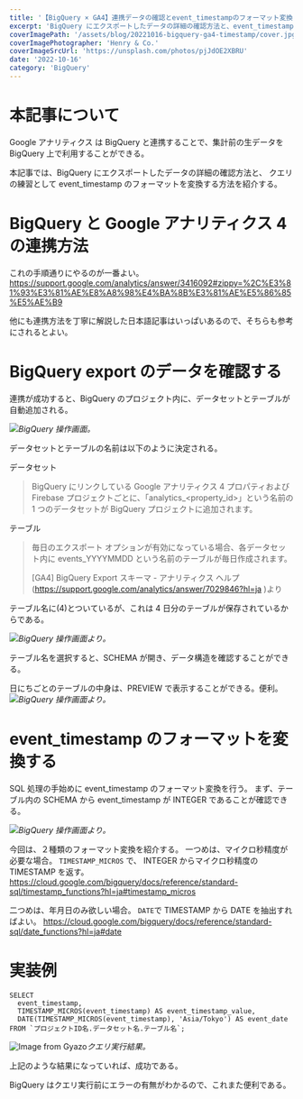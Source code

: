 ```yaml
---
title: '【BigQuery × GA4】連携データの確認とevent_timestampのフォーマット変換'
excerpt: 'BigQuery にエクスポートしたデータの詳細の確認方法と、event_timestamp のフォーマットを変換する方法を紹介する。'
coverImagePath: '/assets/blog/20221016-bigquery-ga4-timestamp/cover.jpg'
coverImagePhotographer: 'Henry & Co.'
coverImageSrcUrl: 'https://unsplash.com/photos/pjJdOE2XBRU'
date: '2022-10-16'
category: 'BigQuery'
---
```


# 本記事について

Google アナリティクス は BigQuery と連携することで、集計前の生データを BigQuery 上で利用することができる。

本記事では、BigQuery にエクスポートしたデータの詳細の確認方法と、
クエリの練習として event_timestamp のフォーマットを変換する方法を紹介する。

# BigQuery と Google アナリティクス 4 の連携方法

これの手順通りにやるのが一番よい。
https://support.google.com/analytics/answer/3416092#zippy=%2C%E3%81%93%E3%81%AE%E8%A8%98%E4%BA%8B%E3%81%AE%E5%86%85%E5%AE%B9

他にも連携方法を丁寧に解説した日本語記事はいっぱいあるので、そちらも参考にされるとよい。

# BigQuery export のデータを確認する

連携が成功すると、BigQuery のプロジェクト内に、データセットとテーブルが自動追加される。

![](/assets/blog/20221016-bigquery-ga4-timestamp/page0.svg)_BigQuery 操作画面。_

データセットとテーブルの名前は以下のように決定される。

データセット

> BigQuery にリンクしている Google アナリティクス 4 プロパティおよび Firebase プロジェクトごとに、「analytics\_<property_id>」という名前の 1 つのデータセットが BigQuery プロジェクトに追加されます。

テーブル

> 毎日のエクスポート オプションが有効になっている場合、各データセット内に events_YYYYMMDD という名前のテーブルが毎日作成されます。
>
> [GA4] BigQuery Export スキーマ - アナリティクス ヘルプ(https://support.google.com/analytics/answer/7029846?hl=ja )より

テーブル名に(4)とついているが、これは 4 日分のテーブルが保存されているからである。

![](/assets/blog/20221016-bigquery-ga4-timestamp/page1.svg)_BigQuery 操作画面より。_

テーブル名を選択すると、SCHEMA が開き、データ構造を確認することができる。

日にちごとのテーブルの中身は、PREVIEW で表示することができる。便利。
![](/assets/blog/20221016-bigquery-ga4-timestamp/page2.svg)_BigQuery 操作画面より。_

# event_timestamp のフォーマットを変換する

SQL 処理の手始めに event_timestamp のフォーマット変換を行う。
まず、テーブル内の SCHEMA から event_timestamp が INTEGER であることが確認できる。

![](/assets/blog/20221016-bigquery-ga4-timestamp/page4.svg)_BigQuery 操作画面より。_

今回は、２種類のフォーマット変換を紹介する。
一つめは、マイクロ秒精度が必要な場合。
`TIMESTAMP_MICROS` で、 INTEGER からマイクロ秒精度の TIMESTAMP を返す。
https://cloud.google.com/bigquery/docs/reference/standard-sql/timestamp_functions?hl=ja#timestamp_micros

二つめは、年月日のみ欲しい場合。
`DATE`で TIMESTAMP から DATE を抽出すればよい。
https://cloud.google.com/bigquery/docs/reference/standard-sql/date_functions?hl=ja#date

# 実装例

```SQL:event_timestampのフォーマット変換
SELECT
  event_timestamp,
  TIMESTAMP_MICROS(event_timestamp) AS event_timestamp_value,
  DATE(TIMESTAMP_MICROS(event_timestamp), 'Asia/Tokyo') AS event_date
FROM `プロジェクトID名.データセット名.テーブル名`;
```

![Image from Gyazo](https://gyazo.com/89b1b92deba40589de7b1e6f1df35c00.png)_クエリ実行結果。_

上記のような結果になっていれば、成功である。

BigQuery はクエリ実行前にエラーの有無がわかるので、これまた便利である。
